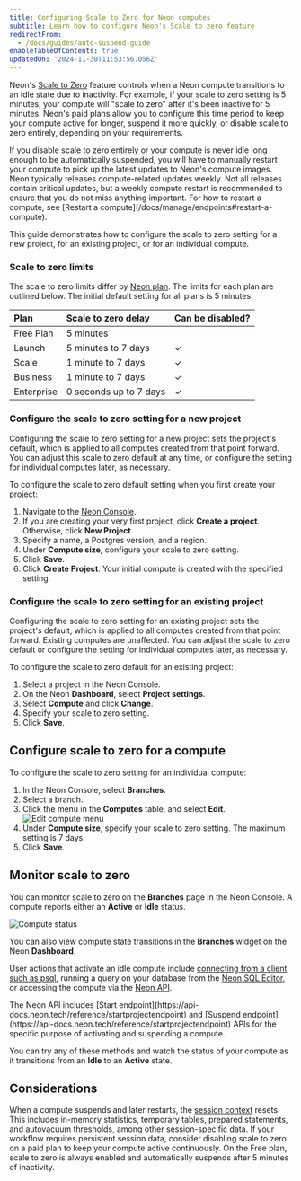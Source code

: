 ```yaml
---
title: Configuring Scale to Zero for Neon computes
subtitle: Learn how to configure Neon's Scale to zero feature
redirectFrom:
  - /docs/guides/auto-suspend-guide
enableTableOfContents: true
updatedOn: '2024-11-30T11:53:56.056Z'
---
```


Neon's [Scale to Zero](/docs/introduction/scale-to-zero) feature controls when a Neon compute transitions to an idle state due to inactivity. For example, if your scale to zero setting is 5 minutes, your compute will "scale to zero" after it's been inactive for 5 minutes. Neon's paid plans allow you to configure this time period to keep your compute active for longer, suspend it more quickly, or disable scale to zero entirely, depending on your requirements.

<Admonition type="important">
If you disable scale to zero entirely or your compute is never idle long enough to be automatically suspended, you will have to manually restart your compute to pick up the latest updates to Neon's compute images. Neon typically releases compute-related updates weekly. Not all releases contain critical updates, but a weekly compute restart is recommended to ensure that you do not miss anything important. For how to restart a compute, see [Restart a compute](/docs/manage/endpoints#restart-a-compute). 
</Admonition>

This guide demonstrates how to configure the scale to zero setting for a new project, for an existing project, or for an individual compute.

### Scale to zero limits

The scale to zero limits differ by [Neon plan](/docs/introduction/plans). The limits for each plan are outlined below. The initial default setting for all plans is 5 minutes.

| Plan       | Scale to zero delay    | Can be disabled? |
| :--------- | :--------------------- | :--------------- |
| Free Plan  | 5 minutes              |                  |
| Launch     | 5 minutes to 7 days    | &check;          |
| Scale      | 1 minute to 7 days     | &check;          |
| Business   | 1 minute to 7 days     | &check;          |
| Enterprise | 0 seconds up to 7 days | &check;          |

### Configure the scale to zero setting for a new project

Configuring the scale to zero setting for a new project sets the project's default, which is applied to all computes created from that point forward. You can adjust this scale to zero default at any time, or configure the setting for individual computes later, as necessary.

To configure the scale to zero default setting when you first create your project:

1. Navigate to the [Neon Console](https://console.neon.tech).
1. If you are creating your very first project, click **Create a project**. Otherwise, click **New Project**.
1. Specify a name, a Postgres version, and a region.
1. Under **Compute size**, configure your scale to zero setting.
1. Click **Save**.
1. Click **Create Project**. Your initial compute is created with the specified setting.

### Configure the scale to zero setting for an existing project

Configuring the scale to zero setting for an existing project sets the project's default, which is applied to all computes created from that point forward. Existing computes are unaffected. You can adjust the scale to zero default or configure the setting for individual computes later, as necessary.

To configure the scale to zero default for an existing project:

1. Select a project in the Neon Console.
1. On the Neon **Dashboard**, select **Project settings**.
1. Select **Compute** and click **Change**.
1. Specify your scale to zero setting.
1. Click **Save**.

## Configure scale to zero for a compute

To configure the scale to zero setting for an individual compute:

1. In the Neon Console, select **Branches**.
1. Select a branch.
1. Click the menu in the **Computes** table, and select **Edit**.
   ![Edit compute menu](/docs/guides/autoscaling_edit.png)
1. Under **Compute size**, specify your scale to zero setting. The maximum setting is 7 days.
1. Click **Save**.

## Monitor scale to zero

You can monitor scale to zero on the **Branches** page in the Neon Console. A compute reports either an **Active** or **Idle** status.

![Compute status](/docs/connect/compute_endpoint_state.png)

You can also view compute state transitions in the **Branches** widget on the Neon **Dashboard**.

User actions that activate an idle compute include [connecting from a client such as psql](/docs/connect/query-with-psql-editor), running a query on your database from the [Neon SQL Editor](/docs/get-started-with-neon/query-with-neon-sql-editor), or accessing the compute via the [Neon API](https://api-docs.neon.tech/reference/getting-started-with-neon-api).

<Admonition type="info">
The Neon API includes [Start endpoint](https://api-docs.neon.tech/reference/startprojectendpoint) and [Suspend endpoint](https://api-docs.neon.tech/reference/startprojectendpoint) APIs for the specific purpose of activating and suspending a compute.
</Admonition>

You can try any of these methods and watch the status of your compute as it transitions from an **Idle** to an **Active** state.

## Considerations

When a compute suspends and later restarts, the [session context](/docs/reference/compatibility#session-context) resets. This includes in-memory statistics, temporary tables, prepared statements, and autovacuum thresholds, among other session-specific data. If your workflow requires persistent session data, consider disabling scale to zero on a paid plan to keep your compute active continuously. On the Free plan, scale to zero is always enabled and automatically suspends after 5 minutes of inactivity.
